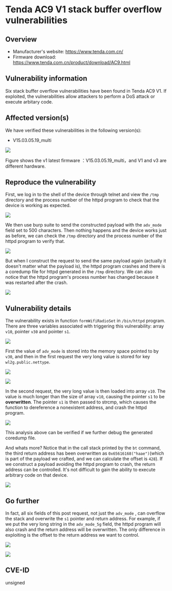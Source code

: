 # Tenda AC9 V1 stack buffer overflow vulnerabilities

## Overview

- Manufacturer's website: <https://www.tenda.com.cn/>
- Firmware download: <https://www.tenda.com.cn/product/download/AC9.html>

## Vulnerability information

Six stack buffer overflow vulnerabilities have been found in Tenda AC9 V1. If exploited, the vulnerabilities allow attackers to perform a DoS attack or execute arbitary code.

## Affected version(s)

We have verified these vulnerabilities in the following version(s):

- V15.03.05.19_multi

![](pic/version.png)

Figure shows the v1 latest firmware ：V15.03.05.19_multi，and V1 and v3 are different hardware.

## Reproduce the vulnerability

First, we log in to the shell of the device through telnet and view the `/tmp` directory and the process number of the httpd program to check that the device is working as expected.

![](pic/reproduce_1.png)

We then use burp suite to send the constructed payload with the `adv_mode` field set to 500 characters. Then nothing happens and the device works just as before, we can check the `/tmp` directory and the process number of the httpd program to verify that.

![](pic/reproduce_2.png)

But when I construct the request to send the same payload again (actually it doesn't matter what the payload is), the httpd program crashes and there is a coredump file for httpd generated in the `/tmp` directory. We can also notice that the httpd program's process number has changed because it was restarted after the crash.

![](pic/reproduce_3.png)

## Vulnerability details

The vulnerability exists in function `formWifiRadioSet` in `/bin/httpd` program. There are three variables associated with triggering this vulnerability: array `v10`, pointer `v30` and pointer `s1`.

![](pic/code_1.png)

First the value of `adv_mode` is stored into the memory space pointed to by `v30`, and then in the first request the very long value is stored for key `wl2g.public.nettype`.

![](pic/code_2.png)

![](pic/code_3.png)

In the second request, the very long value is then loaded into array `v10`. The value is much longer than the size of array `v10`, causing the pointer `s1` to be **overwritten**. The pointer `s1` is then passed to strcmp, which causes the function to dereference a nonexistent address, and crash the httpd program.

![](pic/code_4.png)

This analysis above can be verified if we further debug the generated coredump file.

And whats more? Notice that in the call stack printed by the `bt` command, the third return address has been overwritten as `0x65616168("haae")`(which is part of the payload we crafted, and we can calculate the offset is `428`). If we construct a payload avoiding the httpd program to crash, the return address can be controlled. It's not difficult to gain the ability to execute arbitrary code on that device.

![](pic/debug.png)

## Go further

In fact, all six fields of this post request, not just the `adv_mode` , can overflow the stack and overwrite the `s1` pointer and return address. For example, if we put the very long string in the `adv_mode_5g` field, the httpd program will also crash and the return address will be overwritten. The only difference in exploiting is the offset to the return address we want to control.

![](pic/further_1.png)

![](pic/further_2.png)

## CVE-ID

unsigned
